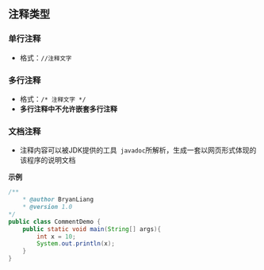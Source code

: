 ## 注释类型

### 单行注释

- 格式：``//注释文字``

### 多行注释

- 格式：`/* 注释文字 */`
- **多行注释中不允许嵌套多行注释**

### 文档注释

- 注释内容可以被JDK提供的工具` javadoc`所解析，生成一套以网页形式体现的该程序的说明文档

**示例**

```Java
/**
	* @author BryanLiang
	* @version 1.0
*/
public class CommentDemo {
	public static void main(String[] args){
		int x = 10;
		System.out.println(x);
	}
}
```


